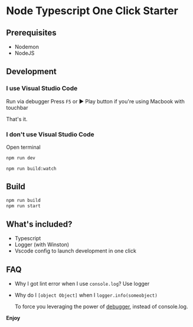 # Node Typescript One Click Starter

## Prerequisites

- Nodemon
- NodeJS

## Development

### I use Visual Studio Code

Run via debugger
Press `F5` or ► Play button if you're using Macbook with touchbar

That's it.

### I don't use Visual Studio Code

Open terminal

```bash
npm run dev
```

```
npm run build:watch
```

## Build

```bash
npm run build
npm run start
```

## What's included?

- Typescript
- Logger (with Winston)
- Vscode config to launch development in one click

## FAQ

- Why I got lint error when I use `console.log`?
  Use logger
- Why do I `[object Object]` when I `logger.info(someobject)`

  To force you leveraging the power of [debugger](https://code.visualstudio.com/docs/introvideos/debugging), instead of console.log.

**Enjoy**
